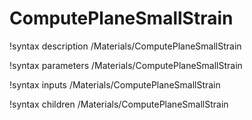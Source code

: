 <!-- MOOSE Documentation Stub: Remove this when content is added. -->

# ComputePlaneSmallStrain
!syntax description /Materials/ComputePlaneSmallStrain

!syntax parameters /Materials/ComputePlaneSmallStrain

!syntax inputs /Materials/ComputePlaneSmallStrain

!syntax children /Materials/ComputePlaneSmallStrain
